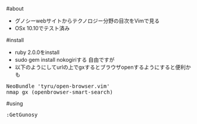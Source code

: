 #about
* グノシーwebサイトからテクノロジー分野の目次をVimで見る
* OSx 10.10でテスト済み


#install
* ruby 2.0.0をinstall
* sudo gem install nokogiriする
自由ですが
* 以下のようにしてurlの上でgxするとブラウザopenするようにすると便利かも 
<pre>
NeoBundle 'tyru/open-browser.vim'
nmap gx <Plug>(openbrowser-smart-search)
</pre>


#using
<pre>
:GetGunosy
</pre>
